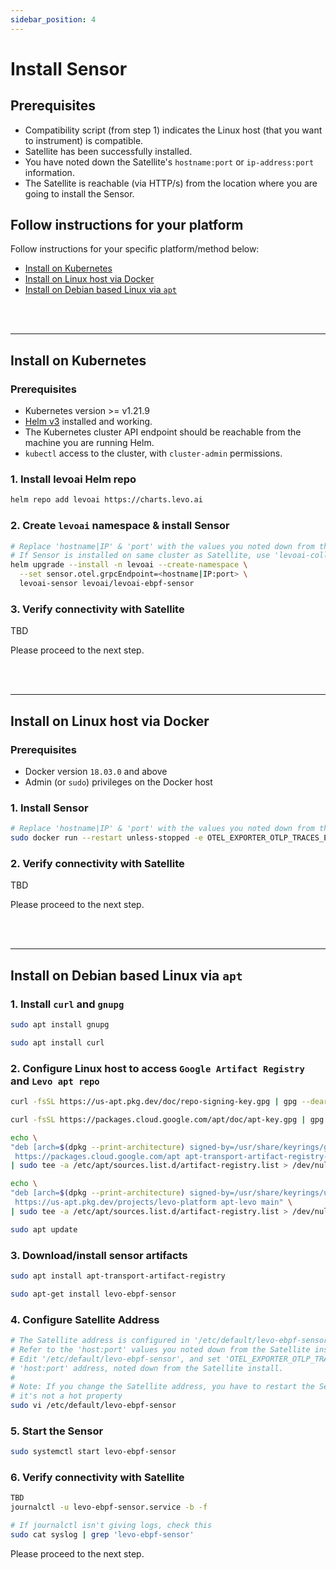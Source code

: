 ```yaml
---
sidebar_position: 4
---
```


# Install Sensor

## Prerequisites
- Compatibility script (from step 1) indicates the Linux host (that you want to instrument) is compatible.
- Satellite has been successfully installed.
- You have noted down the Satellite's `hostname:port` or `ip-address:port` information.
- The Satellite is reachable (via HTTP/s) from the location where you are going to install the Sensor.

## Follow instructions for your platform
Follow instructions for your specific platform/method below:
- [Install on Kubernetes](./install-sensor.md#install-on-kubernetes)
- [Install on Linux host via Docker](./install-sensor.md#install-on-linux-host-via-docker)
- [Install on Debian based Linux via `apt`](./install-sensor.md#install-on-debian-based-linux-via-apt)

<br></br>

-----------------------------------------------------------------------

## Install on Kubernetes

### Prerequisites
- Kubernetes version >= v1.21.9
- [Helm v3](https://helm.sh/docs/intro/install/) installed and working.
- The Kubernetes cluster API endpoint should be reachable from the machine you are running Helm.
- `kubectl` access to the cluster, with `cluster-admin` permissions.

### 1. Install levoai Helm repo
```bash
helm repo add levoai https://charts.levo.ai
```

### 2. Create `levoai` namespace & install Sensor
```bash
# Replace 'hostname|IP' & 'port' with the values you noted down from the Satellite install
# If Sensor is installed on same cluster as Satellite, use 'levoai-collector.levoai:4317'
helm upgrade --install -n levoai --create-namespace \
  --set sensor.otel.grpcEndpoint=<hostname|IP:port> \
  levoai-sensor levoai/levoai-ebpf-sensor
```


### 3. Verify connectivity with Satellite
TBD

Please proceed to the next step.

<br></br>

-----------------------------------------------------------------------

## Install on Linux host via Docker

### Prerequisites
- Docker version `18.03.0` and above
- Admin (or `sudo`) privileges on the Docker host

### 1. Install Sensor

```bash
# Replace 'hostname|IP' & 'port' with the values you noted down from the Satellite install
sudo docker run --restart unless-stopped -e OTEL_EXPORTER_OTLP_TRACES_ENDPOINT=<hostname|IP:port> -v /sys/kernel/debug:/sys/kernel/debug -v /proc:/host/proc  --privileged levoai/ebpf_sensor:0.6.6 -c python -d
```

### 2. Verify connectivity with Satellite
TBD

Please proceed to the next step.

<br></br>

-----------------------------------------------------------------------

## Install on Debian based Linux via `apt`

### 1. Install `curl` and `gnupg`

```bash
sudo apt install gnupg

sudo apt install curl
```

### 2. Configure Linux host to access `Google Artifact Registry` and `Levo apt repo`

```bash
curl -fsSL https://us-apt.pkg.dev/doc/repo-signing-key.gpg | gpg --dearmor | sudo tee /usr/share/keyrings/us-apt-repo-signing-key.gpg >/dev/null
```

```bash
curl -fsSL https://packages.cloud.google.com/apt/doc/apt-key.gpg | gpg --dearmor | sudo tee /usr/share/keyrings/gcloud-packages-key.gpg >/dev/null
```

```bash
echo \
"deb [arch=$(dpkg --print-architecture) signed-by=/usr/share/keyrings/gcloud-packages-key.gpg] \
 https://packages.cloud.google.com/apt apt-transport-artifact-registry-stable main" \
| sudo tee -a /etc/apt/sources.list.d/artifact-registry.list > /dev/null
```

```bash
echo \
"deb [arch=$(dpkg --print-architecture) signed-by=/usr/share/keyrings/us-apt-repo-signing-key.gpg] \
 https://us-apt.pkg.dev/projects/levo-platform apt-levo main" \
| sudo tee -a /etc/apt/sources.list.d/artifact-registry.list > /dev/null
```

```bash
sudo apt update
```

### 3. Download/install sensor artifacts

```bash
sudo apt install apt-transport-artifact-registry

sudo apt-get install levo-ebpf-sensor
```

### 4. Configure Satellite Address
```bash
# The Satellite address is configured in '/etc/default/levo-ebpf-sensor'.
# Refer to the 'host:port' values you noted down from the Satellite install.
# Edit '/etc/default/levo-ebpf-sensor', and set 'OTEL_EXPORTER_OTLP_TRACES_ENDPOINT' to
# 'host:port' address, noted down from the Satellite install.
#
# Note: If you change the Satellite address, you have to restart the Sensor since
# it's not a hot property
sudo vi /etc/default/levo-ebpf-sensor
```

### 5. Start the Sensor
```bash
sudo systemctl start levo-ebpf-sensor
```

### 6. Verify connectivity with Satellite
```bash
TBD
journalctl -u levo-ebpf-sensor.service -b -f

# If journalctl isn't giving logs, check this
sudo cat syslog | grep 'levo-ebpf-sensor'
```

Please proceed to the next step.
